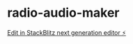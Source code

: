 # radio-audio-maker

[Edit in StackBlitz next generation editor ⚡️](https://stackblitz.com/~/github.com/MaoTsuji-JT/radio-audio-maker)